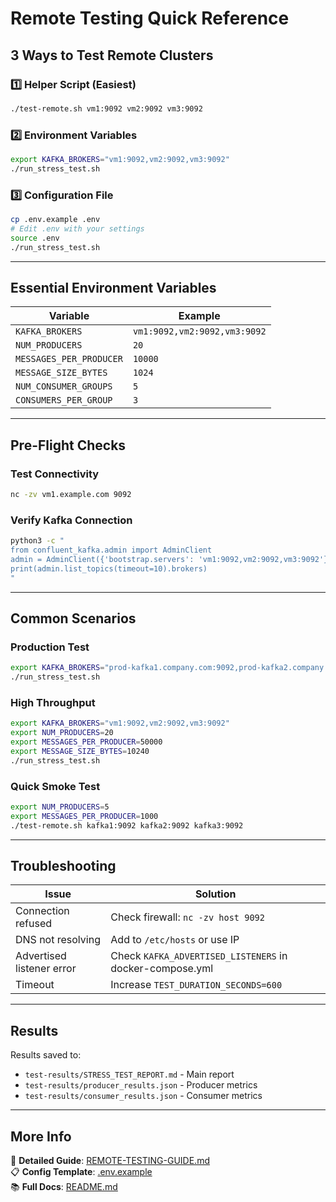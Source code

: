 # Remote Testing Quick Reference

## 3 Ways to Test Remote Clusters

### 1️⃣ Helper Script (Easiest)
```bash
./test-remote.sh vm1:9092 vm2:9092 vm3:9092
```

### 2️⃣ Environment Variables
```bash
export KAFKA_BROKERS="vm1:9092,vm2:9092,vm3:9092"
./run_stress_test.sh
```

### 3️⃣ Configuration File
```bash
cp .env.example .env
# Edit .env with your settings
source .env
./run_stress_test.sh
```

---

## Essential Environment Variables

| Variable | Example |
|----------|---------|
| `KAFKA_BROKERS` | `vm1:9092,vm2:9092,vm3:9092` |
| `NUM_PRODUCERS` | `20` |
| `MESSAGES_PER_PRODUCER` | `10000` |
| `MESSAGE_SIZE_BYTES` | `1024` |
| `NUM_CONSUMER_GROUPS` | `5` |
| `CONSUMERS_PER_GROUP` | `3` |

---

## Pre-Flight Checks

### Test Connectivity
```bash
nc -zv vm1.example.com 9092
```

### Verify Kafka Connection
```bash
python3 -c "
from confluent_kafka.admin import AdminClient
admin = AdminClient({'bootstrap.servers': 'vm1:9092,vm2:9092,vm3:9092'})
print(admin.list_topics(timeout=10).brokers)
"
```

---

## Common Scenarios

### Production Test
```bash
export KAFKA_BROKERS="prod-kafka1.company.com:9092,prod-kafka2.company.com:9092,prod-kafka3.company.com:9092"
./run_stress_test.sh
```

### High Throughput
```bash
export KAFKA_BROKERS="vm1:9092,vm2:9092,vm3:9092"
export NUM_PRODUCERS=20
export MESSAGES_PER_PRODUCER=50000
export MESSAGE_SIZE_BYTES=10240
./run_stress_test.sh
```

### Quick Smoke Test
```bash
export NUM_PRODUCERS=5
export MESSAGES_PER_PRODUCER=1000
./test-remote.sh kafka1:9092 kafka2:9092 kafka3:9092
```

---

## Troubleshooting

| Issue | Solution |
|-------|----------|
| Connection refused | Check firewall: `nc -zv host 9092` |
| DNS not resolving | Add to `/etc/hosts` or use IP |
| Advertised listener error | Check `KAFKA_ADVERTISED_LISTENERS` in docker-compose.yml |
| Timeout | Increase `TEST_DURATION_SECONDS=600` |

---

## Results

Results saved to:
- `test-results/STRESS_TEST_REPORT.md` - Main report
- `test-results/producer_results.json` - Producer metrics
- `test-results/consumer_results.json` - Consumer metrics

---

## More Info

📖 **Detailed Guide**: [REMOTE-TESTING-GUIDE.md](REMOTE-TESTING-GUIDE.md)  
📋 **Config Template**: [.env.example](.env.example)  
📚 **Full Docs**: [README.md](README.md)
